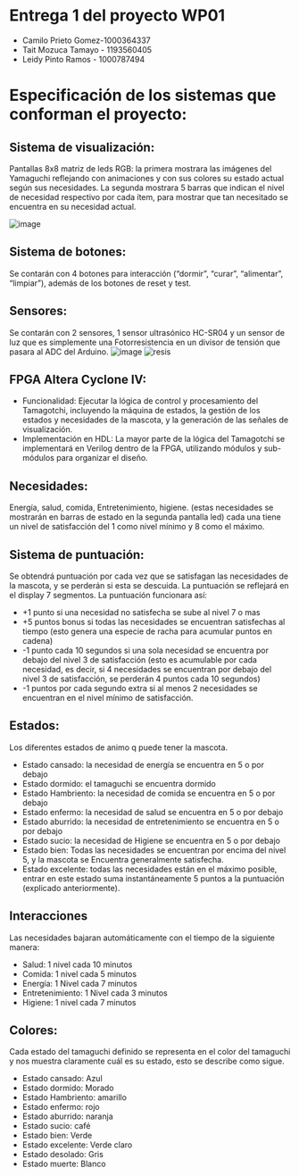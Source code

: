  # Entrega 1 del proyecto WP01

* Camilo Prieto Gomez-1000364337
* Tait Mozuca Tamayo - 1193560405
* Leidy Pinto Ramos - 1000787494
# Especificación de los sistemas que conforman el proyecto:
## Sistema de visualización: 

Pantallas 8x8 matriz de leds RGB: la primera mostrara las imágenes del Yamaguchi reflejando con animaciones y con sus colores su estado actual según sus necesidades. La segunda mostrara 5 barras que indican el nivel de necesidad respectivo por cada ítem, para mostrar que tan necesitado se encuentra en su necesidad actual.

![image](https://github.com/unal-edigital1-lab/entrega-1-proyecto-grupo24-2024-1/assets/84733932/a98374e7-d278-4174-b8ba-13cdc76d4f31)

## Sistema de botones: 
Se contarán con 4 botones para interacción (“dormir”, “curar”, “alimentar”, “limpiar”), además de los botones de reset y test.

## Sensores:
Se contarán con 2 sensores, 1 sensor ultrasónico HC-SR04 y un sensor de luz que es simplemente una Fotorresistencia en un divisor de tensión que pasara al ADC del Arduino.
![image](https://github.com/unal-edigital1-lab/entrega-1-proyecto-grupo24-2024-1/assets/84733932/d51271f1-0765-40f9-9724-864dc0c1e111) 
![resis](https://github.com/unal-edigital1-lab/entrega-1-proyecto-grupo24-2024-1/assets/84733932/a12246a0-bf46-43af-95c6-a89d2cdcb4a5)






## FPGA Altera Cyclone IV:
* Funcionalidad: Ejecutar la lógica de control y procesamiento del
Tamagotchi, incluyendo la máquina de estados, la gestión de los estados y
necesidades de la mascota, y la generación de las señales de visualización.
* Implementación en HDL: La mayor parte de la lógica del Tamagotchi se
implementará en Verilog dentro de la FPGA, utilizando módulos y sub-
módulos para organizar el diseño.

## Necesidades:
Energía, salud, comida, Entretenimiento, higiene. (estas necesidades se mostrarán en barras de estado en la segunda pantalla led) cada una tiene un nivel de satisfacción del 1 como nivel mínimo y 8 como el máximo.

## Sistema de puntuación:

Se obtendrá puntuación por cada vez que se satisfagan las necesidades de la mascota, y se perderán si esta se descuida. La puntuación se reflejará en el display 7 segmentos. La puntuación funcionara así:

* +1 punto si una necesidad no satisfecha se sube al nivel 7 o mas
* +5 puntos bonus si todas las necesidades se encuentran satisfechas al tiempo (esto genera una especie de racha para acumular puntos en cadena)
* -1 punto cada 10 segundos si una sola necesidad se encuentra por debajo del nivel 3 de satisfacción (esto es acumulable por cada necesidad, es decir, si 4 necesidades se encuentran por debajo del nivel 3 de satisfacción, se  perderán 4 puntos cada 10 segundos)
* -1 puntos por cada segundo extra si al menos 2 necesidades se encuentran en el nivel mínimo de satisfacción.

## Estados: 
Los diferentes estados de animo q puede tener la mascota.
*	Estado cansado: la necesidad de energía se encuentra en 5 o por debajo
*	Estado dormido: el tamaguchi se encuentra dormido
*	Estado Hambriento: la necesidad de comida se encuentra en 5 o por debajo
*	Estado enfermo: la necesidad de salud se encuentra en 5 o por debajo
*	Estado aburrido: la necesidad de entretenimiento se encuentra en 5 o por debajo
*	Estado sucio: la necesidad de Higiene se encuentra en 5 o por debajo
*	Estado bien: Todas las necesidades se encuentran por encima del nivel 5, y la mascota se Encuentra generalmente satisfecha.
*	Estado excelente: todas las necesidades están en el máximo posible, entrar en este estado suma instantáneamente 5 puntos a la puntuación (explicado anteriormente).

## Interacciones
Las necesidades bajaran automáticamente con el tiempo de la siguiente manera:
* Salud: 1 nivel cada 10 minutos
* Comida: 1 nivel cada 5 minutos
* Energía: 1 Nivel cada 7 minutos
* Entretenimiento: 1 Nivel cada 3 minutos
* Higiene: 1 nivel cada 7 minutos

## Colores:
Cada estado del tamaguchi definido se representa en el color del tamaguchi y nos muestra claramente cuál es su estado, esto se describe como sigue.
*	Estado cansado: Azul
*	Estado dormido: Morado
*	Estado Hambriento: amarillo
*	Estado enfermo: rojo
*	Estado aburrido: naranja
*	Estado sucio: café 
*	Estado bien: Verde
*	Estado excelente: Verde claro
*	Estado desolado: Gris 
*	Estado muerte: Blanco


